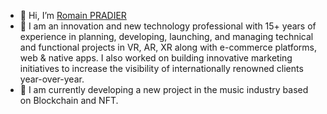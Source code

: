 - 👋 Hi, I’m [Romain PRADIER](@roprdr)
- 👀 I am an innovation and new technology professional with 15+ years of experience in planning, 
developing, launching, and managing technical and functional projects in VR, AR, XR along 
with e-commerce platforms, web & native apps. 
I also worked on building innovative marketing initiatives to increase the visibility of 
internationally renowned clients year-over-year. 
- 🌱 I am currently developing a new project in the music industry based on Blockchain and NFT.
<!---
- 📫 you can contact me 




roprdr/roprdr is a ✨ special ✨ repository because its `README.md` (this file) appears on your GitHub profile.
You can click the Preview link to take a look at your changes.
--->
